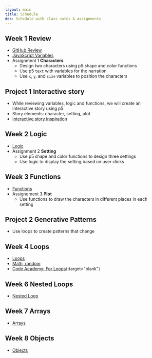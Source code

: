 ```yaml
---
layout: main
title: Schedule
dek: Schedule with class notes & assignments
---
```


## Week 1 **Review**
- [GitHub Review](notes/github)
- [JavaScript Variables](notes/variables)
- Assignment 1 **Characters**
	- Design two characters using p5 shape and color functions
	- Use p5 `text` with variables for the narration
	- Use `x`, `y`, and `size` variables to position the characters

## Project 1 **Interactive story**
- While reviewing variables, logic and functions, we will create an interactive story using p5
- Story elements: character, setting, plot
- [Interactive story inspiration](inspiration/interactive_story/)

## Week 2 **Logic**
- [Logic]()
- Assignment 2 **Setting**
	- Use p5 shape and color functions to design three settings
	- Use logic to display the setting based on user clicks

## Week 3 **Functions**
- [Functions]()
- Assignement 3 **Plot**
	- Use functions to draw the characters in different places in each setting

## Project 2 **Generative Patterns**
- Use loops to create patterns that change 

## Week 4 **Loops**
- [Loops]()
- [Math, random]()
- [Code Academy: For Loops](https://www.codecademy.com/courses/javascript-beginner-en-NhsaT/0/1){:target="blank"}

## Week 6 **Nested Loops**
- [Nested Loop]()

## Week 7 Arrays
- [Arrays]()

## Week 8 Objects
- [Objects]()


<!-- 

midterm - giphy
- meme generator - user adds meme search and text for meme and it generates meme with image
- meme madlibs/quiz game
- meme choose the right image for search term
- 

interactive story
	- decision tree, user experience map
	- input vs branching stories
	- randomized outputs
interactive comic
	- clicking on images
	- decision trees etc
interactive video
	- using web video
	- combine video sources
	- youtube and native video
data api
	- data viz
	- user input
meme generator
	- get a random image
	- random text
	- 

css3
more git
threejs?
libraries?

http://teachingmultimedia.net/mmp420syllabus.html

-->